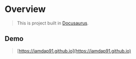 # Overview
> This is project built in [Docusaurus](https://docusaurus.io/).


## Demo
> [https://iamdap91.github.io](https://iamdap91.github.io)
